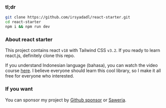 ### tl;dr

```bash
git clone https://github.com/irsyadadl/react-starter.git
cd react-starter
npm i && npm run dev
```

### About react starter

This project contains react `v18` with Tailwind CSS `v3.2`. If you ready to learn react.js, definitely clone this repo.

If you understand Indonesian language (bahasa), you can watch the video course [here](https://parsinta.com/series/belajar-react-dari-awal-rswb0). I believe everyone should learn this cool library, so I make it all free for everyone who interested.

### If you want
You can sponsor my project by [Github sponsor](https://github.com/sponsors/irsyadadl) or [Saweria](https://saweria.co/irsyadadl).
